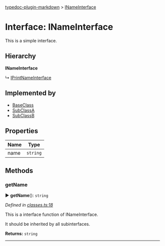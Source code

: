 [typedoc-plugin-markdown](../README.md) > [INameInterface](../interfaces/inameinterface.md)



# Interface: INameInterface


This is a simple interface.

## Hierarchy

**INameInterface**

↳  [IPrintNameInterface](iprintnameinterface.md)








## Implemented by

* [BaseClass](../classes/baseclass.md)
* [SubClassA](../classes/subclassa.md)
* [SubClassB](../classes/subclassb.md)


## Properties

| Name  | Type                
| ------ | ------------------- 
| name | `string`


## Methods


###  getName

► **getName**(): `string`




*Defined in [classes.ts:18](https://bitbucket.org/owner/repository_name/src/master/src/classes.ts?fileviewer&amp;#x3D;file-view-default#classes.ts-18)*



This is a interface function of INameInterface.

It should be inherited by all subinterfaces.




**Returns:** `string`





___


